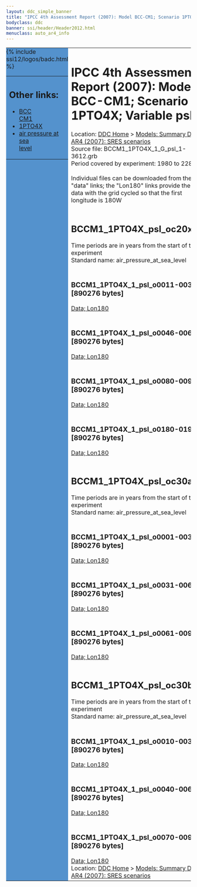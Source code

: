 ```yaml
---
layout: ddc_simple_banner
title: "IPCC 4th Assessment Report (2007): Model BCC-CM1; Scenario 1PTO4X; Variable psl"
bodyclass: ddc
banner: ssi/header/Header2012.html
menuclass: auto_ar4_info
---
```



<table width="100%" border="0" cellspacing="0" cellpadding="0" style="border-collapse: collapse;">
<tr style="margin:0;padding:0;border:0;">
<td style="margin:0;padding:0;border:0;height:1pt;width:150pt;background:#5492CD;" valign="top" >

<div id="lh-col2" class="auto_ar4_info">
<table class="menumain" bgcolor="#5492CD" cellspacing="0" width="100%" border="0">
<tr><td>
<h2> Other links:</h2>
<ul>
<li><a href="/auto/ar4/model-BCC-CM1.html">BCC<br/>CM1</a></li>
<li><a href="/auto/ar4/scenario-1PTO4X.html">1PTO4X</a></li>
<li><a href="/auto/ar4/var-air_pressure_at_sea_level.html">air pressure at sea<br/> level</a></li>
</ul>
</td></tr>
{% include ssi12/logos/badc.html %}
</table>
</div>
</td>
<td><h1>IPCC 4th Assessment Report (2007): Model BCC-CM1; Scenario 1PTO4X; Variable psl</h1>

<!-- Breadcrumb1 -->
<div id="breadcrumb1" align="left">
Location: <a href="/index.html">DDC Home</a> > <a href="/sim/gcm_clim/">Models: Summary Data</a>
> <a href="/sim/gcm_clim/SRES_AR4/index.html">AR4 (2007): SRES scenarios</a>
</div>
<!-- End of Breadcrumb1 -->Source file: BCCM1_1PTO4X_1_G_psl_1-3612.grb
<br/>
Period covered by experiment: 1980 to 2280<br/>
<br/>Individual files can be downloaded from the "data" links; the "Lon180" links provide the same data
         with the grid cycled so that the first longitude is 180W<br/>
<br/><h2>BCCM1_1PTO4X_psl_oc20x.tar</h2>
Time periods are in years from the start of the experiment<br/>
Standard name: air_pressure_at_sea_level<br>
<br/><h3>BCCM1_1PTO4X_1_psl_o0011-0030.nc [890276 bytes]</h3>
<a href="http://apps.ipcc-data.org/cgi-bin/downl/ar4_nc/psl/BCCM1_1PTO4X_1_psl_o0011-0030.nc">Data; </a><a href="http://apps.ipcc-data.org/cgi-bin/downl/ar4_nc/psl/BCCM1_1PTO4X_1_psl_o0011-0030.cyto180.nc"> Lon180</a><br/>
<br/><h3>BCCM1_1PTO4X_1_psl_o0046-0065.nc [890276 bytes]</h3>
<a href="http://apps.ipcc-data.org/cgi-bin/downl/ar4_nc/psl/BCCM1_1PTO4X_1_psl_o0046-0065.nc">Data; </a><a href="http://apps.ipcc-data.org/cgi-bin/downl/ar4_nc/psl/BCCM1_1PTO4X_1_psl_o0046-0065.cyto180.nc"> Lon180</a><br/>
<br/><h3>BCCM1_1PTO4X_1_psl_o0080-0099.nc [890276 bytes]</h3>
<a href="http://apps.ipcc-data.org/cgi-bin/downl/ar4_nc/psl/BCCM1_1PTO4X_1_psl_o0080-0099.nc">Data; </a><a href="http://apps.ipcc-data.org/cgi-bin/downl/ar4_nc/psl/BCCM1_1PTO4X_1_psl_o0080-0099.cyto180.nc"> Lon180</a><br/>
<br/><h3>BCCM1_1PTO4X_1_psl_o0180-0199.nc [890276 bytes]</h3>
<a href="http://apps.ipcc-data.org/cgi-bin/downl/ar4_nc/psl/BCCM1_1PTO4X_1_psl_o0180-0199.nc">Data; </a><a href="http://apps.ipcc-data.org/cgi-bin/downl/ar4_nc/psl/BCCM1_1PTO4X_1_psl_o0180-0199.cyto180.nc"> Lon180</a><br/>
<br/><h2>BCCM1_1PTO4X_psl_oc30a.tar</h2>
Time periods are in years from the start of the experiment<br/>
Standard name: air_pressure_at_sea_level<br>
<br/><h3>BCCM1_1PTO4X_1_psl_o0001-0030.nc [890276 bytes]</h3>
<a href="http://apps.ipcc-data.org/cgi-bin/downl/ar4_nc/psl/BCCM1_1PTO4X_1_psl_o0001-0030.nc">Data; </a><a href="http://apps.ipcc-data.org/cgi-bin/downl/ar4_nc/psl/BCCM1_1PTO4X_1_psl_o0001-0030.cyto180.nc"> Lon180</a><br/>
<br/><h3>BCCM1_1PTO4X_1_psl_o0031-0060.nc [890276 bytes]</h3>
<a href="http://apps.ipcc-data.org/cgi-bin/downl/ar4_nc/psl/BCCM1_1PTO4X_1_psl_o0031-0060.nc">Data; </a><a href="http://apps.ipcc-data.org/cgi-bin/downl/ar4_nc/psl/BCCM1_1PTO4X_1_psl_o0031-0060.cyto180.nc"> Lon180</a><br/>
<br/><h3>BCCM1_1PTO4X_1_psl_o0061-0090.nc [890276 bytes]</h3>
<a href="http://apps.ipcc-data.org/cgi-bin/downl/ar4_nc/psl/BCCM1_1PTO4X_1_psl_o0061-0090.nc">Data; </a><a href="http://apps.ipcc-data.org/cgi-bin/downl/ar4_nc/psl/BCCM1_1PTO4X_1_psl_o0061-0090.cyto180.nc"> Lon180</a><br/>
<br/><h2>BCCM1_1PTO4X_psl_oc30b.tar</h2>
Time periods are in years from the start of the experiment<br/>
Standard name: air_pressure_at_sea_level<br>
<br/><h3>BCCM1_1PTO4X_1_psl_o0010-0039.nc [890276 bytes]</h3>
<a href="http://apps.ipcc-data.org/cgi-bin/downl/ar4_nc/psl/BCCM1_1PTO4X_1_psl_o0010-0039.nc">Data; </a><a href="http://apps.ipcc-data.org/cgi-bin/downl/ar4_nc/psl/BCCM1_1PTO4X_1_psl_o0010-0039.cyto180.nc"> Lon180</a><br/>
<br/><h3>BCCM1_1PTO4X_1_psl_o0040-0069.nc [890276 bytes]</h3>
<a href="http://apps.ipcc-data.org/cgi-bin/downl/ar4_nc/psl/BCCM1_1PTO4X_1_psl_o0040-0069.nc">Data; </a><a href="http://apps.ipcc-data.org/cgi-bin/downl/ar4_nc/psl/BCCM1_1PTO4X_1_psl_o0040-0069.cyto180.nc"> Lon180</a><br/>
<br/><h3>BCCM1_1PTO4X_1_psl_o0070-0099.nc [890276 bytes]</h3>
<a href="http://apps.ipcc-data.org/cgi-bin/downl/ar4_nc/psl/BCCM1_1PTO4X_1_psl_o0070-0099.nc">Data; </a><a href="http://apps.ipcc-data.org/cgi-bin/downl/ar4_nc/psl/BCCM1_1PTO4X_1_psl_o0070-0099.cyto180.nc"> Lon180</a><br/>
<!-- Breadcrumb2 -->
<div id="breadcrumb2" align="left">
Location: <a href="/index.html">DDC Home</a> > <a href="/sim/gcm_clim/">Models: Summary Data</a>
> <a href="/sim/gcm_clim/SRES_AR4/index.html">AR4 (2007): SRES scenarios</a>
</div>
<!-- End of Breadcrumb2 --></td></tr></table>
